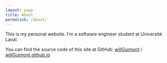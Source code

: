 ```yaml
---
layout: page
title: About
permalink: /about/
---
```

<!-- TODO add more content here -->
This is my personal website. I'm a software engineer student at Université Laval.

You can find the source code of this site at GitHub:
[willGuimont][will] /
[willGuimont.github.io](https://github.com/willGuimont/willGuimont.github.io)


[will]: https://github.com/willGuimont
